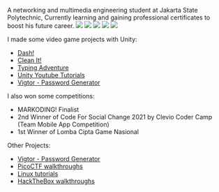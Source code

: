 A networking and multimedia engineering student at Jakarta State Polytechnic, Currently learning and gaining professional certificates to boost his future career.
<a href="https://linkedin.com/in/chandra-tritaqwa-ramadhan"><img src="https://img.shields.io/badge/-LinkedIn-0072b1?&style=for-the-badge&logo=linkedin&logoColor=white" /></a>
<a href="https://youtube.com/lolpotch"><img src="https://img.shields.io/badge/-YouTube-FF0000?&style=for-the-badge&logo=youtube&logoColor=white" /></a>
<a href="https://instagram.com/lolpotch"><img src="https://img.shields.io/badge/-Instagram-E4405F?&style=for-the-badge&logo=instagram&logoColor=white" /></a>
<a href="https://github.com/lolpotch"><img src="https://img.shields.io/badge/-GitHub-181717?style=for-the-badge&logo=GitHub&logoColor=white" /></a>
<a href="https://lolpotch.itch.io"><img src="https://img.shields.io/badge/-itch.io-FA5C5C?style=for-the-badge&logo=itch.io&logoColor=white" /></a>

I made some video game projects with Unity:
- [Dash!](https://lolpotch.itch.io/dash)
- [Clean It!](https://lolpotch.itch.io/clean-it)
- [Typing Adventure](https://lolpotch.itch.io/typing-adventure)
- [Unity Youtube Tutorials](https://www.youtube.com/playlist?list=PLj8QP2AecOrRF9quEOtF7EuQU6pVwovjQ)
- [Vigtor - Password Generator](https://play.google.com/store/apps/details?id=com.Lolpotch.Vigtor&hl=en)

I also won some competitions:
- MARKODING! Finalist
- 2nd Winner of Code For Social Change 2021 by Clevio Coder Camp (Team Mobile App Competition)
- 1st Winner of Lomba Cipta Game Nasional

Other Projects:
- <a href="https://play.google.com/store/apps/details?id=com.Lolpotch.Vigtor&hl=en">Vigtor - Password Generator</a>
- <a href="https://www.youtube.com/playlist?list=PLj8QP2AecOrTgQdxJ6rQ3hhjnMboQGR4W">PicoCTF walkthroughs</a>
- <a href="https://www.youtube.com/playlist?list=PLj8QP2AecOrQov8CAFWv65r0oR-ayWwg_">Linux tutorials</a>
- <a href="https://www.youtube.com/playlist?list=PLj8QP2AecOrQ8sljBzZs7lblz0vgU5YnE">HackTheBox walkthroughs</a>


